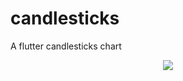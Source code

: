 # candlesticks

A flutter candlesticks chart

<p align="center">
    <img src="https://file.io/4KCmA9In9zAM"/></a>
</p>